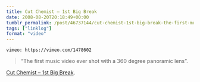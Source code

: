 ```yaml
---
title: Cut Chemist – 1st Big Break
date: 2008-08-20T20:18:49+00:00
tumblr_permalink: /post/46737144/cut-chemist-1st-big-break-the-first-music
tags: ["linklog"]
format: "video"
---
```


`vimeo: https://vimeo.com/1478602`

> &ldquo;The first music video ever shot with a 360 degree panoramic lens&rdquo;.

[Cut Chemist &#8211; 1st Big Break][1].

[1]: https://vimeo.com/1478602

